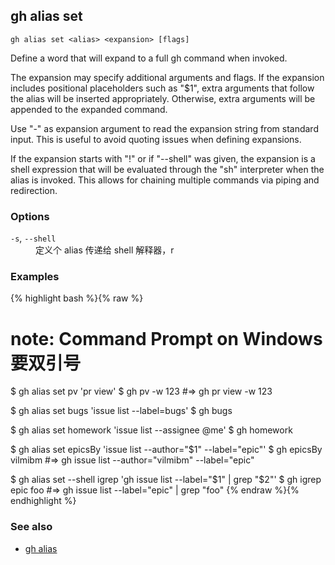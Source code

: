 

## gh alias set

```
gh alias set <alias> <expansion> [flags]
```

Define a word that will expand to a full gh command when invoked.

The expansion may specify additional arguments and flags. If the expansion includes
positional placeholders such as "$1", extra arguments that follow the alias will be
inserted appropriately. Otherwise, extra arguments will be appended to the expanded
command.

Use "-" as expansion argument to read the expansion string from standard input. This
is useful to avoid quoting issues when defining expansions.

If the expansion starts with "!" or if "--shell" was given, the expansion is a shell
expression that will be evaluated through the "sh" interpreter when the alias is
invoked. This allows for chaining multiple commands via piping and redirection.


### Options


<dl class="flags">
	<dt><code>-s</code>, <code>--shell</code></dt>
	<dd>定义个 alias 传递给 shell 解释器，r</dd>
</dl>


### Examples

{% highlight bash %}{% raw %}
# note: Command Prompt on Windows 要双引号
$ gh alias set pv 'pr view'
$ gh pv -w 123  #=> gh pr view -w 123

$ gh alias set bugs 'issue list --label=bugs'
$ gh bugs

$ gh alias set homework 'issue list --assignee @me'
$ gh homework

$ gh alias set epicsBy 'issue list --author="$1" --label="epic"'
$ gh epicsBy vilmibm  #=> gh issue list --author="vilmibm" --label="epic"

$ gh alias set --shell igrep 'gh issue list --label="$1" | grep "$2"'
$ gh igrep epic foo  #=> gh issue list --label="epic" | grep "foo"
{% endraw %}{% endhighlight %}

### See also

* [gh alias](./gh_alias)
